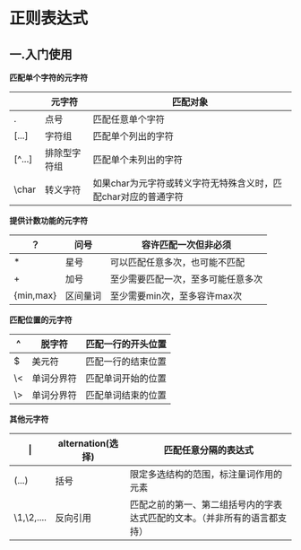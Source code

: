 #  正则表达式
## 一.入门使用
**匹配单个字符的元字符**

|        | 元字符       | 匹配对象                                                     |
| ------ | ------------ | ------------------------------------------------------------ |
| .      | 点号         | 匹配任意单个字符                                             |
| [...]  | 字符组       | 匹配单个列出的字符                                           |
| [^...] | 排除型字符组 | 匹配单个未列出的字符                                         |
| \char  | 转义字符     | 如果char为元字符或转义字符无特殊含义时，匹配char对应的普通字符 |

**提供计数功能的元字符**

| ？        | 问号     | 容许匹配一次但非必须               |
| --------- | -------- | ---------------------------------- |
| *         | 星号     | 可以匹配任意多次，也可能不匹配     |
| +         | 加号     | 至少需要匹配一次，至多可能任意多次 |
| {min,max} | 区间量词 | 至少需要min次，至多容许max次       |

**匹配位置的元字符**

| ^    | 脱字符     | 匹配一行的开头位置 |
| ---- | ---------- | ------------------ |
| $    | 美元符     | 匹配一行的结束位置 |
| \\<  | 单词分界符 | 匹配单词开始的位置 |
| \\>  | 单词分界符 | 匹配单词结束的位置 |

**其他元字符**

| \|           | alternation(选择) | 匹配任意分隔的表达式                                         |
| ------------ | ----------------- | ------------------------------------------------------------ |
| (...)        | 括号              | 限定多选结构的范围，标注量词作用的元素                       |
| \\1,\\2,.... | 反向引用          | 匹配之前的第一、第二组括号内的字表达式匹配的文本。（并非所有的语言都支持） |

